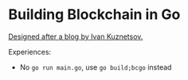 # Building Blockchain in Go

[Designed after a blog by Ivan Kuznetsov.](https://jeiwan.cc/)


Experiences:

- No `go run main.go`, use `go build;bcgo` instead


